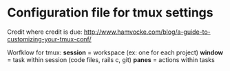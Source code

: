 # Configuration file for tmux settings

Credit where credit is due: http://www.hamvocke.com/blog/a-guide-to-customizing-your-tmux-conf/

Worfklow for tmux: 
**session** = workspace (ex: one for each project)
**window** = task within session (code files, rails c, git)
**panes** = actions within tasks


